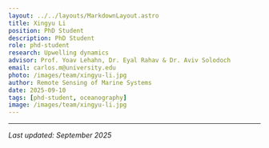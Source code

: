 ```yaml
---
layout: ../../layouts/MarkdownLayout.astro
title: Xingyu Li
position: PhD Student
description: PhD Student
role: phd-student
research: Upwelling dynamics
advisor: Prof. Yoav Lehahn, Dr. Eyal Rahav & Dr. Aviv Solodoch
email: carlos.m@university.edu
photo: /images/team/xingyu-li.jpg
author: Remote Sensing of Marine Systems
date: 2025-09-10
tags: [phd-student, oceanography]
image: /images/team/xingyu-li.jpg
---
```



---

*Last updated: September 2025*